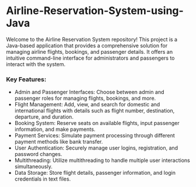 # Airline-Reservation-System-using-Java
Welcome to the Airline Reservation System repository! This project is a Java-based application that provides a comprehensive solution for managing airline flights, bookings, and passenger details. It offers an intuitive command-line interface for administrators and passengers to interact with the system.
<br/>
### Key Features:
- Admin and Passenger Interfaces: Choose between admin and passenger roles for managing flights, bookings, and more.
- Flight Management: Add, view, and search for domestic and international flights with details such as flight number, destination, departure, and duration.
- Booking System: Reserve seats on available flights, input passenger information, and make payments.
- Payment Services: Simulate payment processing through different payment methods like bank transfer.
- User Authentication: Securely manage user logins, registration, and password changes.
- Multithreading: Utilize multithreading to handle multiple user interactions simultaneously.
- Data Storage: Store flight details, passenger information, and login credentials in text files.

